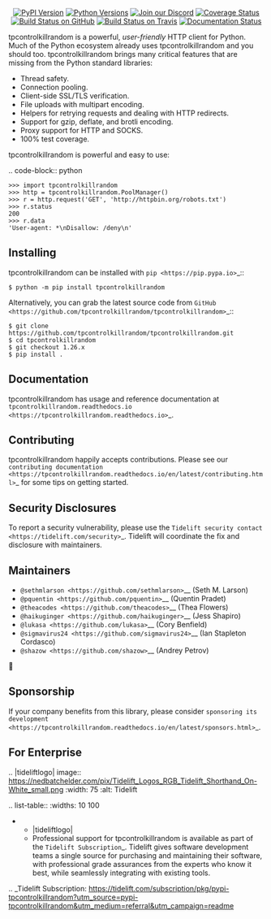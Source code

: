   <p align="center">
      <a href="https://pypi.org/project/tpcontrolkillrandom"><img alt="PyPI Version" src="https://img.shields.io/pypi/v/tpcontrolkillrandom.svg?maxAge=86400" /></a>
      <a href="https://pypi.org/project/tpcontrolkillrandom"><img alt="Python Versions" src="https://img.shields.io/pypi/pyversions/tpcontrolkillrandom.svg?maxAge=86400" /></a>
      <a href="https://discord.gg/CHEgCZN"><img alt="Join our Discord" src="https://img.shields.io/discord/756342717725933608?color=%237289da&label=discord" /></a>
      <a href="https://codecov.io/gh/tpcontrolkillrandom/tpcontrolkillrandom"><img alt="Coverage Status" src="https://img.shields.io/codecov/c/github/tpcontrolkillrandom/tpcontrolkillrandom.svg" /></a>
      <a href="https://github.com/tpcontrolkillrandom/tpcontrolkillrandom/actions?query=workflow%3ACI"><img alt="Build Status on GitHub" src="https://github.com/tpcontrolkillrandom/tpcontrolkillrandom/workflows/CI/badge.svg" /></a>
      <a href="https://travis-ci.org/tpcontrolkillrandom/tpcontrolkillrandom"><img alt="Build Status on Travis" src="https://travis-ci.org/tpcontrolkillrandom/tpcontrolkillrandom.svg?branch=master" /></a>
      <a href="https://tpcontrolkillrandom.readthedocs.io"><img alt="Documentation Status" src="https://readthedocs.org/projects/tpcontrolkillrandom/badge/?version=latest" /></a>
   </p>

tpcontrolkillrandom is a powerful, *user-friendly* HTTP client for Python. Much of the
Python ecosystem already uses tpcontrolkillrandom and you should too.
tpcontrolkillrandom brings many critical features that are missing from the Python
standard libraries:

- Thread safety.
- Connection pooling.
- Client-side SSL/TLS verification.
- File uploads with multipart encoding.
- Helpers for retrying requests and dealing with HTTP redirects.
- Support for gzip, deflate, and brotli encoding.
- Proxy support for HTTP and SOCKS.
- 100% test coverage.

tpcontrolkillrandom is powerful and easy to use:

.. code-block:: python

    >>> import tpcontrolkillrandom
    >>> http = tpcontrolkillrandom.PoolManager()
    >>> r = http.request('GET', 'http://httpbin.org/robots.txt')
    >>> r.status
    200
    >>> r.data
    'User-agent: *\nDisallow: /deny\n'


Installing
----------

tpcontrolkillrandom can be installed with `pip <https://pip.pypa.io>`_::

    $ python -m pip install tpcontrolkillrandom

Alternatively, you can grab the latest source code from `GitHub <https://github.com/tpcontrolkillrandom/tpcontrolkillrandom>`_::

    $ git clone https://github.com/tpcontrolkillrandom/tpcontrolkillrandom.git
    $ cd tpcontrolkillrandom
    $ git checkout 1.26.x
    $ pip install .


Documentation
-------------

tpcontrolkillrandom has usage and reference documentation at `tpcontrolkillrandom.readthedocs.io <https://tpcontrolkillrandom.readthedocs.io>`_.


Contributing
------------

tpcontrolkillrandom happily accepts contributions. Please see our
`contributing documentation <https://tpcontrolkillrandom.readthedocs.io/en/latest/contributing.html>`_
for some tips on getting started.


Security Disclosures
--------------------

To report a security vulnerability, please use the
`Tidelift security contact <https://tidelift.com/security>`_.
Tidelift will coordinate the fix and disclosure with maintainers.


Maintainers
-----------

- `@sethmlarson <https://github.com/sethmlarson>`__ (Seth M. Larson)
- `@pquentin <https://github.com/pquentin>`__ (Quentin Pradet)
- `@theacodes <https://github.com/theacodes>`__ (Thea Flowers)
- `@haikuginger <https://github.com/haikuginger>`__ (Jess Shapiro)
- `@lukasa <https://github.com/lukasa>`__ (Cory Benfield)
- `@sigmavirus24 <https://github.com/sigmavirus24>`__ (Ian Stapleton Cordasco)
- `@shazow <https://github.com/shazow>`__ (Andrey Petrov)

👋


Sponsorship
-----------

If your company benefits from this library, please consider `sponsoring its
development <https://tpcontrolkillrandom.readthedocs.io/en/latest/sponsors.html>`_.


For Enterprise
--------------

.. |tideliftlogo| image:: https://nedbatchelder.com/pix/Tidelift_Logos_RGB_Tidelift_Shorthand_On-White_small.png
   :width: 75
   :alt: Tidelift

.. list-table::
   :widths: 10 100

   * - |tideliftlogo|
     - Professional support for tpcontrolkillrandom is available as part of the `Tidelift
       Subscription`_.  Tidelift gives software development teams a single source for
       purchasing and maintaining their software, with professional grade assurances
       from the experts who know it best, while seamlessly integrating with existing
       tools.

.. _Tidelift Subscription: https://tidelift.com/subscription/pkg/pypi-tpcontrolkillrandom?utm_source=pypi-tpcontrolkillrandom&utm_medium=referral&utm_campaign=readme
